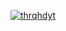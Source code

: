 [![thrqhdyt](https://circleci.com/gh/thrqhdyt/github-user-app.svg?style=svg)](https://circleci.com/gh/thrqhdyt/github-user-app)
